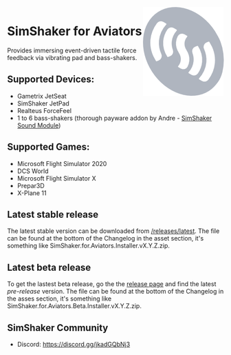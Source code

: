 <img src=" simshakerForAviatorsLogo_small.png" align="right" />

# SimShaker for Aviators

Provides immersing event-driven tactile force feedback via vibrating pad and bass-shakers.

## Supported Devices:
  - Gametrix JetSeat 
  - SimShaker JetPad 
  - Realteus ForceFeel 
  - 1 to 6 bass-shakers (thorough payware addon by Andre - [SimShaker Sound Module](https://simshaker.com/software/general/sound/)) 

## Supported Games:
  - Microsoft Flight Simulator 2020
  - DCS World
  - Microsoft Flight Simulator X
  - Prepar3D
  - X-Plane 11

## Latest stable release
The latest stable version can be downloaded from [/releases/latest](https://github.com/SimShaker-for-Aviators/SimShaker-for-Aviators-Releases/releases/latest). The file can be found at the bottom of the Changelog in the asset section, it's something like SimShaker.for.Aviators.Installer.vX.Y.Z.zip.

## Latest beta release
To get the lastest beta release, go the the [release page](https://github.com/SimShaker-for-Aviators/SimShaker-for-Aviators-Releases/releases) and find the latest *pre-release* version. The file can be found at the bottom of the Changelog in the asses section, it's something like SimShaker.for.Aviators.Beta.Installer.vX.Y.Z.zip.

## SimShaker Community
  - Discord: https://discord.gg/jkadGQbNj3
